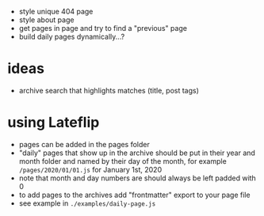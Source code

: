 - style unique 404 page
- style about page
- get pages in page and try to find a "previous" page
- build daily pages dynamically...?

# ideas

- archive search that highlights matches (title, post tags)

# using Lateflip

- pages can be added in the pages folder
- "daily" pages that show up in the archive should be put in their year and month folder and named by their day of the month, for example `/pages/2020/01/01.js` for January 1st, 2020
- note that month and day numbers are should always be left padded with 0
- to add pages to the archives add "frontmatter" export to your page file
- see example in `./examples/daily-page.js`
